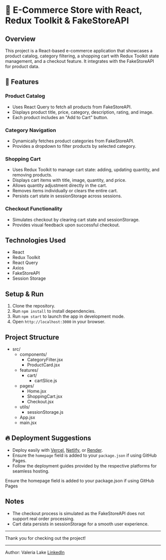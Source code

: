 # 🛒 E-Commerce Store with React, Redux Toolkit & FakeStoreAPI

## Overview
This project is a React-based e-commerce application that showcases a product catalog, category filtering, a shopping cart with Redux Toolkit state management, and a checkout feature. It integrates with the FakeStoreAPI for product data.

## 🚀 Features

### Product Catalog
- Uses React Query to fetch all products from FakeStoreAPI.
- Displays product title, price, category, description, rating, and image.
- Each product includes an "Add to Cart" button.

### Category Navigation
- Dynamically fetches product categories from FakeStoreAPI.
- Provides a dropdown to filter products by selected category.

### Shopping Cart
- Uses Redux Toolkit to manage cart state: adding, updating quantity, and removing products.
- Displays cart items with title, image, quantity, and price.
- Allows quantity adjustment directly in the cart.
- Removes items individually or clears the entire cart.
- Persists cart state in sessionStorage across sessions.

### Checkout Functionality
- Simulates checkout by clearing cart state and sessionStorage.
- Provides visual feedback upon successful checkout.

## Technologies Used
- React
- Redux Toolkit
- React Query
- Axios
- FakeStoreAPI
- Session Storage

## Setup & Run
1. Clone the repository.
2. Run `npm install` to install dependencies.
3. Run `npm start` to launch the app in development mode.
4. Open `http://localhost:3000` in your browser.

## Project Structure
- src/
  - components/
    - CategoryFilter.jsx
    - ProductCard.jsx
  - features/
    - cart/
      - cartSlice.js
  - pages/
    - Home.jsx
    - ShoppingCart.jsx
    - Checkout.jsx
  - utils/
    - sessionStorage.js
  - App.jsx
  - main.jsx


## 🔥 Deployment Suggestions

- Deploy easily with [Vercel](https://vercel.com/), [Netlify](https://www.netlify.com/), or [Render](https://render.com).
- Ensure the `homepage` field is added to your `package.json` if using GitHub Pages.
- Follow the deployment guides provided by the respective platforms for seamless hosting.

Ensure the homepage field is added to your package.json if using GitHub Pages

## Notes
- The checkout process is simulated as the FakeStoreAPI does not support real order processing.
- Cart data persists in sessionStorage for a smooth user experience.

---

Thank you for checking out the project!

---

Author: Valeria Lake [LinkedIn](www.linkedin.com/in/valerialake95)


